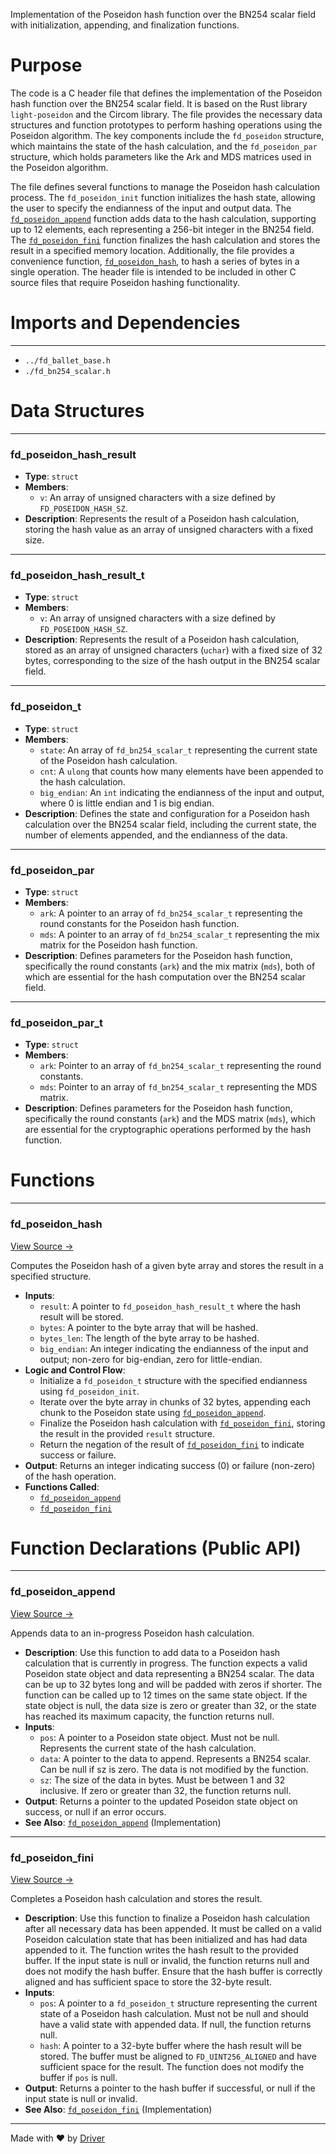 <!--------------------------------------------------------------------------------->
<!-- IMPORTANT: This file is auto-generated by Driver (https://driver.ai). -------->
<!-- Manual edits may be overwritten on future commits. --------------------------->
<!--------------------------------------------------------------------------------->

Implementation of the Poseidon hash function over the BN254 scalar field with initialization, appending, and finalization functions.

# Purpose
The code is a C header file that defines the implementation of the Poseidon hash function over the BN254 scalar field. It is based on the Rust library `light-poseidon` and the Circom library. The file provides the necessary data structures and function prototypes to perform hashing operations using the Poseidon algorithm. The key components include the `fd_poseidon` structure, which maintains the state of the hash calculation, and the `fd_poseidon_par` structure, which holds parameters like the Ark and MDS matrices used in the Poseidon algorithm.

The file defines several functions to manage the Poseidon hash calculation process. The `fd_poseidon_init` function initializes the hash state, allowing the user to specify the endianness of the input and output data. The [`fd_poseidon_append`](<#fd_poseidon_append>) function adds data to the hash calculation, supporting up to 12 elements, each representing a 256-bit integer in the BN254 field. The [`fd_poseidon_fini`](<#fd_poseidon_fini>) function finalizes the hash calculation and stores the result in a specified memory location. Additionally, the file provides a convenience function, [`fd_poseidon_hash`](<#fd_poseidon_hash>), to hash a series of bytes in a single operation. The header file is intended to be included in other C source files that require Poseidon hashing functionality.
# Imports and Dependencies

---
- `../fd_ballet_base.h`
- `./fd_bn254_scalar.h`


# Data Structures

---
### fd\_poseidon\_hash\_result
- **Type**: ``struct``
- **Members**:
    - ``v``: An array of unsigned characters with a size defined by `FD_POSEIDON_HASH_SZ`.
- **Description**: Represents the result of a Poseidon hash calculation, storing the hash value as an array of unsigned characters with a fixed size.


---
### fd\_poseidon\_hash\_result\_t
- **Type**: ``struct``
- **Members**:
    - ``v``: An array of unsigned characters with a size defined by `FD_POSEIDON_HASH_SZ`.
- **Description**: Represents the result of a Poseidon hash calculation, stored as an array of unsigned characters (`uchar`) with a fixed size of 32 bytes, corresponding to the size of the hash output in the BN254 scalar field.


---
### fd\_poseidon\_t
- **Type**: ``struct``
- **Members**:
    - ``state``: An array of `fd_bn254_scalar_t` representing the current state of the Poseidon hash calculation.
    - ``cnt``: A `ulong` that counts how many elements have been appended to the hash calculation.
    - ``big_endian``: An `int` indicating the endianness of the input and output, where 0 is little endian and 1 is big endian.
- **Description**: Defines the state and configuration for a Poseidon hash calculation over the BN254 scalar field, including the current state, the number of elements appended, and the endianness of the data.


---
### fd\_poseidon\_par
- **Type**: ``struct``
- **Members**:
    - ``ark``: A pointer to an array of `fd_bn254_scalar_t` representing the round constants for the Poseidon hash function.
    - ``mds``: A pointer to an array of `fd_bn254_scalar_t` representing the mix matrix for the Poseidon hash function.
- **Description**: Defines parameters for the Poseidon hash function, specifically the round constants (`ark`) and the mix matrix (`mds`), both of which are essential for the hash computation over the BN254 scalar field.


---
### fd\_poseidon\_par\_t
- **Type**: ``struct``
- **Members**:
    - ``ark``: Pointer to an array of `fd_bn254_scalar_t` representing the round constants.
    - ``mds``: Pointer to an array of `fd_bn254_scalar_t` representing the MDS matrix.
- **Description**: Defines parameters for the Poseidon hash function, specifically the round constants (`ark`) and the MDS matrix (`mds`), which are essential for the cryptographic operations performed by the hash function.


# Functions

---
### fd\_poseidon\_hash<!-- {{#callable:fd_poseidon_hash}} -->
[View Source →](<../../../../../src/ballet/bn254/fd_poseidon.h#L94>)

Computes the Poseidon hash of a given byte array and stores the result in a specified structure.
- **Inputs**:
    - `result`: A pointer to `fd_poseidon_hash_result_t` where the hash result will be stored.
    - `bytes`: A pointer to the byte array that will be hashed.
    - `bytes_len`: The length of the byte array to be hashed.
    - `big_endian`: An integer indicating the endianness of the input and output; non-zero for big-endian, zero for little-endian.
- **Logic and Control Flow**:
    - Initialize a `fd_poseidon_t` structure with the specified endianness using `fd_poseidon_init`.
    - Iterate over the byte array in chunks of 32 bytes, appending each chunk to the Poseidon state using [`fd_poseidon_append`](<fd_poseidon.c.md#fd_poseidon_append>).
    - Finalize the Poseidon hash calculation with [`fd_poseidon_fini`](<fd_poseidon.c.md#fd_poseidon_fini>), storing the result in the provided `result` structure.
    - Return the negation of the result of [`fd_poseidon_fini`](<fd_poseidon.c.md#fd_poseidon_fini>) to indicate success or failure.
- **Output**: Returns an integer indicating success (0) or failure (non-zero) of the hash operation.
- **Functions Called**:
    - [`fd_poseidon_append`](<fd_poseidon.c.md#fd_poseidon_append>)
    - [`fd_poseidon_fini`](<fd_poseidon.c.md#fd_poseidon_fini>)


# Function Declarations (Public API)

---
### fd\_poseidon\_append<!-- {{#callable_declaration:fd_poseidon_append}} -->
[View Source →](<../../../../../src/ballet/bn254/fd_poseidon.h#L73>)

Appends data to an in-progress Poseidon hash calculation.
- **Description**: Use this function to add data to a Poseidon hash calculation that is currently in progress. The function expects a valid Poseidon state object and data representing a BN254 scalar. The data can be up to 32 bytes long and will be padded with zeros if shorter. The function can be called up to 12 times on the same state object. If the state object is null, the data size is zero or greater than 32, or the state has reached its maximum capacity, the function returns null.
- **Inputs**:
    - `pos`: A pointer to a Poseidon state object. Must not be null. Represents the current state of the hash calculation.
    - `data`: A pointer to the data to append. Represents a BN254 scalar. Can be null if sz is zero. The data is not modified by the function.
    - `sz`: The size of the data in bytes. Must be between 1 and 32 inclusive. If zero or greater than 32, the function returns null.
- **Output**: Returns a pointer to the updated Poseidon state object on success, or null if an error occurs.
- **See Also**: [`fd_poseidon_append`](<fd_poseidon.c.md#fd_poseidon_append>)  (Implementation)


---
### fd\_poseidon\_fini<!-- {{#callable_declaration:fd_poseidon_fini}} -->
[View Source →](<../../../../../src/ballet/bn254/fd_poseidon.h#L89>)

Completes a Poseidon hash calculation and stores the result.
- **Description**: Use this function to finalize a Poseidon hash calculation after all necessary data has been appended. It must be called on a valid Poseidon calculation state that has been initialized and has had data appended to it. The function writes the hash result to the provided buffer. If the input state is null or invalid, the function returns null and does not modify the hash buffer. Ensure that the hash buffer is correctly aligned and has sufficient space to store the 32-byte result.
- **Inputs**:
    - `pos`: A pointer to a `fd_poseidon_t` structure representing the current state of a Poseidon hash calculation. Must not be null and should have a valid state with appended data. If null, the function returns null.
    - `hash`: A pointer to a 32-byte buffer where the hash result will be stored. The buffer must be aligned to `FD_UINT256_ALIGNED` and have sufficient space for the result. The function does not modify the buffer if `pos` is null.
- **Output**: Returns a pointer to the hash buffer if successful, or null if the input state is null or invalid.
- **See Also**: [`fd_poseidon_fini`](<fd_poseidon.c.md#fd_poseidon_fini>)  (Implementation)



---
Made with ❤️ by [Driver](https://www.driver.ai/)